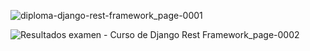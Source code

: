 
![diploma-django-rest-framework_page-0001](https://github.com/user-attachments/assets/b1f07fef-eb7e-47ea-a8dd-5f8a911c346b)

![Resultados examen - Curso de Django Rest Framework_page-0002](https://github.com/user-attachments/assets/3a75424a-8e69-4a60-ada0-c74e7bbb7455)
